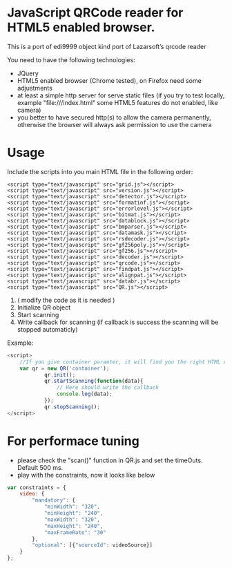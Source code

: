 # JavaScript QRCode reader for HTML5 enabled browser.

This is a port of edi9999 object kind port of Lazarsoft’s qrcode reader

You need to have the following technologies:
- JQuery
- HTML5 enabled browser (Chrome tested), on Firefox need some adjustments
- at least a simple http server for serve static files (if you try to test locally, example "file:///index.html" some HTML5 features do not enabled, like camera)
- you better to have secured http(s) to allow the camera permanently, otherwise the browser will always ask permission to use the camera

# Usage

Include the scripts into you main HTML file in the following order:

    <script type="text/javascript" src="grid.js"></script>
    <script type="text/javascript" src="version.js"></script>
    <script type="text/javascript" src="detector.js"></script>
    <script type="text/javascript" src="formatinf.js"></script>
    <script type="text/javascript" src="errorlevel.js"></script>
    <script type="text/javascript" src="bitmat.js"></script>
    <script type="text/javascript" src="datablock.js"></script>
    <script type="text/javascript" src="bmparser.js"></script>
    <script type="text/javascript" src="datamask.js"></script>
    <script type="text/javascript" src="rsdecoder.js"></script>
    <script type="text/javascript" src="gf256poly.js"></script>
    <script type="text/javascript" src="gf256.js"></script>
    <script type="text/javascript" src="decoder.js"></script>
    <script type="text/javascript" src="qrcode.js"></script>
    <script type="text/javascript" src="findpat.js"></script>
    <script type="text/javascript" src="alignpat.js"></script>
    <script type="text/javascript" src="databr.js"></script>
    <script type="text/javascript" src="QR.js"></script>

1. ( modify the code as it is needed )
2. Initialize QR object
3. Start scanning 
4. Write callback for scanning (if callback is success the scanning will be stopped automaticly)

Example:

```javascript
<script>
	//If you give container paramter, it will find you the right HTML element by #id.
	var qr = new QR('container');
            qr.init();
            qr.startScanning(function(data){
            	// Here should write the callback
                console.log(data);
            });
            qr.stopScanning();
</script>
```

# For performace tuning 
- please check the "scan()" function in QR.js and set the timeOuts. Default 500 ms.
- play with the constraints, now it looks like below

```javascript
var constraints = {
	video: {
		"mandatory": {
			"minWidth": "320",
			"minHeight": "240",
			"maxWidth": "320",
			"maxHeight": "240",
			"maxFrameRate": "30"
		},
		"optional": [{"sourceId": videoSource}]
	}
};
```

